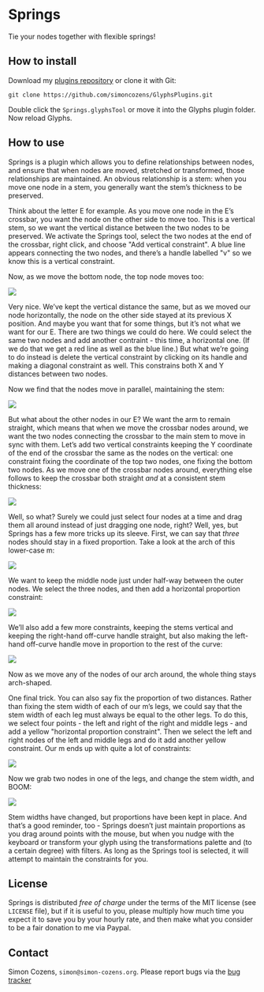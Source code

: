 # Springs

Tie your nodes together with flexible springs!

## How to install

Download my [plugins repository][repo] or clone it with Git:

    git clone https://github.com/simoncozens/GlyphsPlugins.git

Double click the `Springs.glyphsTool` or move it into the Glyphs plugin folder. Now reload Glyphs.

## How to use

Springs is a plugin which allows you to define relationships between nodes, and ensure that when nodes are moved, stretched or transformed, those relationships are maintained. An obvious relationship is a stem: when you move one node in a stem, you generally want the stem’s thickness to be preserved.

Think about the letter E for example. As you move one node in the E’s crossbar, you want the node on the other side to move too. This is a vertical stem, so we want the vertical distance between the two nodes to be preserved. We activate the Springs tool, select the two nodes at the end of the crossbar, right click, and choose "Add vertical constraint". A blue line appears connecting the two nodes, and there’s a handle labelled "v" so we know this is a vertical constraint.

Now, as we move the bottom node, the top node moves too:

![](springs-e-1.png)

Very nice. We’ve kept the vertical distance the same, but as we moved our node horizontally, the node on the other side stayed at its previous X position. And maybe you want that for some things, but it’s not what we want for our E. There are two things we could do here. We could select the same two nodes and add another contraint - this time, a horizontal one. (If we do that we get a red line as well as the blue line.) But what we’re going to do instead is delete the vertical constraint by clicking on its handle and making a diagonal constraint as well. This constrains both X and Y distances between two nodes.

Now we find that the nodes move in parallel, maintaining the stem:

![](springs-e-2.png)

But what about the other nodes in our E? We want the arm to remain straight, which means that when we move the crossbar nodes around, we want the two nodes connecting the crossbar to the main stem to move in sync with them. Let’s add two vertical constraints keeping the Y coordinate of the end of the crossbar the same as the nodes on the vertical: one constraint fixing the coordinate of the top two nodes, one fixing the bottom two nodes. As we move one of the crossbar nodes around, everything else follows to keep the crossbar both straight *and* at a consistent stem thickness:

![](springs-e-3.png)

Well, so what? Surely we could just select four nodes at a time and drag them all around instead of just dragging one node, right? Well, yes, but Springs has a few more tricks up its sleeve. First, we can say that *three* nodes should stay in a fixed proportion. Take a look at the arch of this lower-case m:

![](springs-m-1.png)

We want to keep the middle node just under half-way between the outer nodes. We select the three nodes, and then add a horizontal proportion constraint:

![](springs-m-2.png)

We’ll also add a few more constraints, keeping the stems vertical and keeping the right-hand off-curve handle straight, but also making the left-hand off-curve handle move in proportion to the rest of the curve:

![](springs-m-3.png)

Now as we move any of the nodes of our arch around, the whole thing stays arch-shaped.

One final trick. You can also say fix the proportion of two distances. Rather than fixing the stem width of each of our m’s legs, we could say that the stem width of each leg must always be equal to the other legs. To do this, we select four points - the left and right of the right and middle legs - and add a yellow "horizontal proportion constraint". Then we select the left and right nodes of the left and middle legs and do it add another yellow constraint. Our m ends up with quite a lot of constraints:

![](springs-m-4.png)

Now we grab two nodes in one of the legs, and change the stem width, and BOOM:

![](springs-m-5.png)

Stem widths have changed, but proportions have been kept in place. And that’s a good reminder, too - Springs doesn’t just maintain proportions as you drag around points with the mouse, but when you nudge with the keyboard or transform your glyph using the transformations palette and (to a certain degree) with filters. As long as the Springs tool is selected, it will attempt to maintain the constraints for you.

## License

Springs is distributed *free of charge* under the terms of the MIT license (see `LICENSE` file), but if it is useful to you, please multiply how much time you expect it to save you by your hourly rate, and then make what you consider to be a fair donation to me via Paypal.

## Contact

Simon Cozens, `simon@simon-cozens.org`. Please report bugs via the [bug tracker][tracker]

  [repo]: https://github.com/simoncozens/GlyphsPlugins/archive/master.zip
  [tracker]: https://github.com/simoncozens/GlyphsPlugins/issues
